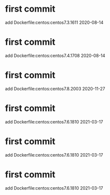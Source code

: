 # first commit
add Dockerfile:centos:centos7.3.1611 2020-08-14
# first commit
add Dockerfile:centos:centos7.4.1708 2020-08-14
# first commit
add Dockerfile:centos:centos7.8.2003 2020-11-27
# first commit
add Dockerfile:centos:centos7.6.1810 2021-03-17
# first commit
add Dockerfile:centos:centos7.6.1810 2021-03-17
# first commit
add Dockerfile:centos:centos7.6.1810 2021-03-17
